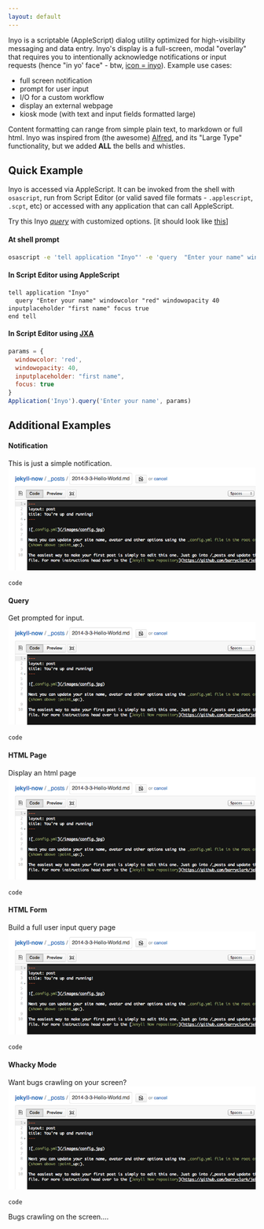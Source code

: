 ```yaml
---
layout: default
---
```


Inyo is a scriptable (AppleScript) dialog utility optimized for high-visibility messaging and data entry. Inyo's display is a full-screen, modal "overlay" that requires you to intentionally acknowledge notifications or input requests (hence "in yo' face" - btw, [icon = inyo](#icon)). Example use cases:

* full screen notification
* prompt for user input
* I/O for a custom workflow
* display an external webpage
* kiosk mode (with text and input fields formatted large)

Content formatting can range from simple plain text, to markdown or full html. Inyo was inspired from (the awesome) [Alfred](http://www.alfredapp.com/), and its "Large Type" functionality, but we added **ALL** the bells and whistles.


## Quick Example

Inyo is accessed via AppleScript. It can be invoked from the shell with `osascript`, run from Script Editor (or valid saved file formats - `.applescript`, `.scpt`, etc) or accessed with any application that can call AppleScript.

Try this Inyo [_query_](#query) with customized options. [it should look like <a href="images/maschine.png" data-lightbox="image-1" data-title="My caption">this</a>]

#### At shell prompt

```sh
osascript -e 'tell application "Inyo"' -e 'query  "Enter your name" windowcolor "red" windowopacity 40 inputcolor "#0000ff" inputplaceholder "first name" focus true' -e 'end tell'
```

#### In Script Editor using AppleScript

```applescript
tell application "Inyo"
  query "Enter your name" windowcolor "red" windowopacity 40 inputplaceholder "first name" focus true
end tell
```

#### In Script Editor using [JXA](https://developer.apple.com/library/mac/releasenotes/InterapplicationCommunication/RN-JavaScriptForAutomation/index.html)

```javascript
params = {
  windowcolor: 'red',
  windowopacity: 40,
  inputplaceholder: "first name",
  focus: true
}
Application('Inyo').query('Enter your name', params)
```


## Additional Examples

#### Notification
This is just a simple notification.
<a href="images/maschine.png" data-lightbox="image-2" data-title="h"><img src="images/maschine_thumbnail.png"/></a>
```
code
```

#### Query
Get prompted for input.
<a href="images/maschine.png" data-lightbox="image-2" data-title="h"><img src="images/maschine_thumbnail.png"/></a>
```
code
```


#### HTML Page
Display an html page
<a href="images/maschine.png" data-lightbox="image-2" data-title="h"><img src="images/maschine_thumbnail.png"/></a>
```
code
```

#### HTML Form
Build a full user input query page
<a href="images/maschine.png" data-lightbox="image-2" data-title="h"><img src="images/maschine_thumbnail.png"/></a>
```
code
```

#### Whacky Mode
Want bugs crawling on your screen?
<a href="images/maschine.png" data-lightbox="image-2" data-title="h"><img src="images/maschine_thumbnail.png"/></a>
```
code
```

Bugs crawling on the screen....
